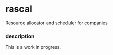 # rascal

Resource allocator and scheduler for companies

### description

This is a work in progress.
